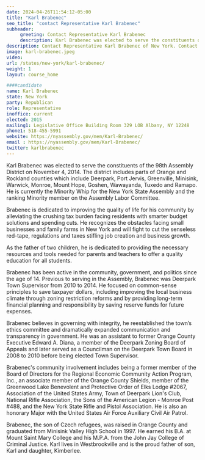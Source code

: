 ```yaml
---
date: 2024-04-26T11:54:12-05:00
title: "Karl Brabenec"
seo_title: "contact Representative Karl Brabenec"
subheader:
     greeting: Contact Representative Karl Brabenec
     description: Karl Brabenec was elected to serve the constituents of the 98th Assembly District on November 4, 2014. The district includes parts of Orange and Rockland counties which include Deerpark, Port Jervis, Greenville, Minisink, Warwick, Monroe, Mount Hope, Goshen, Wawayanda, Tuxedo and Ramapo.
description: Contact Representative Karl Brabenec of New York. Contact information for Karl Brabenec includes email address, phone number, and mailing address.
image: karl-brabenec.jpeg
video:
url: /states/new-york/karl-brabenec/
weight: 1
layout: course_home

####candidate
name: Karl Brabenec
state: New York
party: Republican
role: Representative
inoffice: current
elected: 2015
mailing1: Legislative Office Building Room 329 LOB Albany, NY 12248
phone1: 518-455-5991
website: https://nyassembly.gov/mem/Karl-Brabenec/
email : https://nyassembly.gov/mem/Karl-Brabenec/
twitter: karlbrabenec
---
```


Karl Brabenec was elected to serve the constituents of the 98th Assembly District on November 4, 2014. The district includes parts of Orange and Rockland counties which include Deerpark, Port Jervis, Greenville, Minisink, Warwick, Monroe, Mount Hope, Goshen, Wawayanda, Tuxedo and Ramapo. He is currently the Minority Whip for the New York State Assembly and the ranking Minority member on the Assembly Labor Committee.

Brabenec is dedicated to improving the quality of life for his community by alleviating the crushing tax burden facing residents with smarter budget solutions and spending cuts. He recognizes the obstacles facing small businesses and family farms in New York and will fight to cut the senseless red-tape, regulations and taxes stifling job creation and business growth.

As the father of two children, he is dedicated to providing the necessary resources and tools needed for parents and teachers to offer a quality education for all students.

Brabenec has been active in the community, government, and politics since the age of 14. Previous to serving in the Assembly, Brabenec was Deerpark Town Supervisor from 2010 to 2014. He focused on common-sense principles to save taxpayer dollars, including improving the local business climate through zoning restriction reforms and by providing long-term financial planning and responsibility by saving reserve funds for future expenses.

Brabenec believes in governing with integrity, he reestablished the town’s ethics committee and dramatically expanded communication and transparency in government. He was an assistant to former Orange County Executive Edward A. Diana, a member of the Deerpark Zoning Board of Appeals and later served as a Councilman on the Deerpark Town Board in 2008 to 2010 before being elected Town Supervisor.

Brabenec's community involvement includes being a former member of the Board of Directors for the Regional Economic Community Action Program, Inc., an associate member of the Orange County Shields, member of the Greenwood Lake Benevolent and Protective Order of Elks Lodge #2067, Association of the United States Army, Town of Deerpark Lion's Club, National Rifle Association, the Sons of the American Legion - Monroe Post #488, and the New York State Rifle and Pistol Association. He is also an honorary Major with the United States Air Force Auxiliary Civil Air Patrol.

Brabenec, the son of Czech refugees, was raised in Orange County and graduated from Minisink Valley High School in 1997. He earned his B.A. at Mount Saint Mary College and his M.P.A. from the John Jay College of Criminal Justice. Karl lives in Westbrookville and is the proud father of son, Karl and daughter, Kimberlee.
